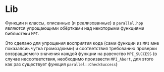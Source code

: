 # Lib

Функции и классы, описанные (и реализованные) в `parallel.hpp` являются упрощающими обёртками над некоторыми функциями библиотеки `MPI`.

Это сделано для упрощения восприятия кода (сами функции из `MPI` мне показалсиь чутка громоздкими) и соответствия требованию проверки возвращаемого значения каждой функции на равенство `MPI_SUCCESS` (в случае несоответствия, необходимо произвести `MPI_Abort`, для этого как раз существует функция `parallel::CheckSuccess`)